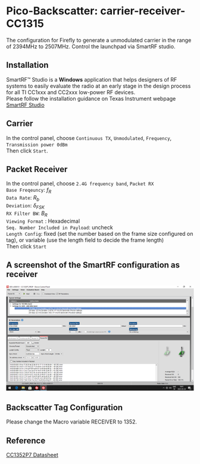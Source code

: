 # Pico-Backscatter: carrier-receiver-CC1315
The configuration for Firefly to generate a unmodulated carrier in the range of 2394MHz to 2507MHz.
Control the launchpad via SmartRF studio.

## Installation
SmartRF™ Studio is a **Windows** application that helps designers of RF systems to easily evaluate the radio at an early stage in the design process for all TI CC1xxx and CC2xxx low-power RF devices.
<br> Please follow the installation guidance on Texas Instrument webpage [SmartRF Studio](https://www.ti.com/tool/SMARTRFTM-STUDIO#:~:text=SmartRF%E2%84%A2%20Studio%20is%20a%20Windows%20application%20that%20can%20be,stage%20in%20the%20design%20process.)

## Carrier
In the control panel, choose `Continuous TX`, `Unmodulated`, `Frequency`, `Transmission power 0dBm`
<br>Then click `Start`.

## Packet Receiver
In the control panel, choose `2.4G frequency band`, `Packet RX`
<br>`Base Freqeuncy`: $f_{R}$
<br>`Data Rate`: $R_{b}$
<br>`Deviation`: $\delta_{FSK}$
<br>`RX Filter BW`: $B_{R}$
<br>`Viewing Format` : Hexadecimal
<br>`Seq. Number Included in Payload`: uncheck
<br>`Length Config`: fixed (set the number based on the frame size configured on tag), or variable (use the length field to decide the frame length)
<br>Then click `Start`

## A screenshot of the SmartRF configuration as receiver
![plot](./SmartRF_1352.png)
## Backscatter Tag Configuration
Please change the Macro variable RECEIVER to 1352.

## Reference
[CC1352P7 Datasheet](https://www.ti.com/product/CC1352P7)
